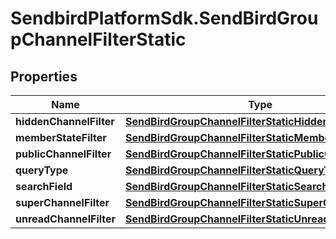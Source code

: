 # SendbirdPlatformSdk.SendBirdGroupChannelFilterStatic

## Properties

Name | Type | Description | Notes
------------ | ------------- | ------------- | -------------
**hiddenChannelFilter** | [**SendBirdGroupChannelFilterStaticHiddenChannelFilter**](SendBirdGroupChannelFilterStaticHiddenChannelFilter.md) |  | [optional] 
**memberStateFilter** | [**SendBirdGroupChannelFilterStaticMemberStateFilter**](SendBirdGroupChannelFilterStaticMemberStateFilter.md) |  | [optional] 
**publicChannelFilter** | [**SendBirdGroupChannelFilterStaticPublicChannelFilter**](SendBirdGroupChannelFilterStaticPublicChannelFilter.md) |  | [optional] 
**queryType** | [**SendBirdGroupChannelFilterStaticQueryType**](SendBirdGroupChannelFilterStaticQueryType.md) |  | [optional] 
**searchField** | [**SendBirdGroupChannelFilterStaticSearchField**](SendBirdGroupChannelFilterStaticSearchField.md) |  | [optional] 
**superChannelFilter** | [**SendBirdGroupChannelFilterStaticSuperChannelFilter**](SendBirdGroupChannelFilterStaticSuperChannelFilter.md) |  | [optional] 
**unreadChannelFilter** | [**SendBirdGroupChannelFilterStaticUnreadChannelFilter**](SendBirdGroupChannelFilterStaticUnreadChannelFilter.md) |  | [optional] 


